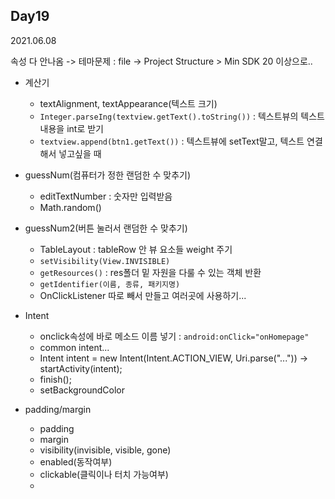 ## Day19
2021.06.08

속성 다 안나옴 -> 테마문제 :  file -> Project Structure > Min SDK 20 이상으로..
- 계산기
  - textAlignment, textAppearance(텍스트 크기)
  - `Integer.parseIng(textview.getText().toString())` : 텍스트뷰의 텍스트 내용을 int로 받기
  - `textview.append(btn1.getText())` : 텍스트뷰에 setText말고, 텍스트 연결해서 넣고싶을 때

- guessNum(컴퓨터가 정한 랜덤한 수 맞추기)
  - editTextNumber : 숫자만 입력받음
  - Math.random()

- guessNum2(버튼 눌러서 랜덤한 수 맞추기)
  - TableLayout : tableRow 안 뷰 요소들 weight 주기
  - `setVisibility(View.INVISIBLE)`
  - `getResources()` : res폴더 밑 자원을 다룰 수 있는 객체 반환
  - `getIdentifier(이름, 종류, 패키지명)`
  - OnClickListener 따로 빼서 만들고 여러곳에 사용하기...

- Intent
  - onclick속성에 바로 메소드 이름 넣기 : `android:onClick="onHomepage"`
  - common intent...
  - Intent intent = new Intent(Intent.ACTION_VIEW, Uri.parse("...")) -> startActivity(intent);
  - finish();
  - setBackgroundColor

- padding/margin
  - padding
  - margin
  - visibility(invisible, visible, gone)
  - enabled(동작여부)
  - clickable(클릭이나 터치 가능여부)
  - 
